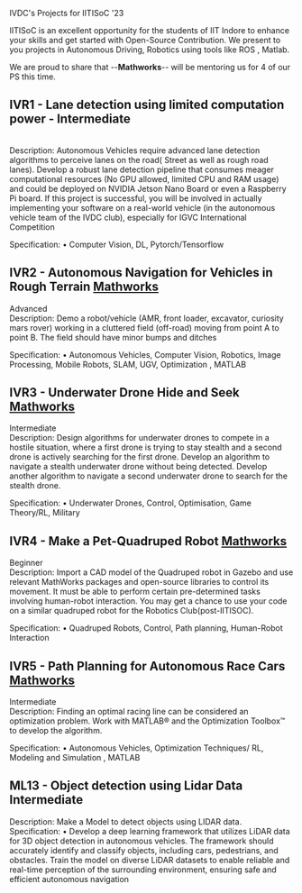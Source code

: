 
IVDC's Projects for IITISoC '23

 IITISoC is an excellent opportunity for the students of IIT Indore to enhance your skills and get started with Open-Source Contribution.
 We present to you projects in Autonomous Driving, Robotics using tools like ROS , Matlab.
 
 We are proud to share that  --**Mathworks**-- will be mentoring us for 4 of our PS this time.
 
## **IVR1 - Lane detection using limited computation power - Intermediate**
<br>
Description: Autonomous Vehicles require advanced lane detection algorithms to
perceive lanes on the road( Street as well as rough road lanes). Develop a robust
lane detection pipeline that consumes meager computational resources (No GPU
allowed, limited CPU and RAM usage) and could be deployed on NVIDIA Jetson
Nano Board or even a Raspberry Pi board. If this project is successful, you will
be involved in actually implementing your software on a real-world vehicle (in the
autonomous vehicle team of the IVDC club), especially for IGVC International
Competition

Specification:
• Computer Vision, DL, Pytorch/Tensorflow

## **IVR2 - Autonomous Navigation for Vehicles in Rough Terrain** [Mathworks](https://github.com/mathworks/MathWorks-Excellence-in-Innovation/tree/main/projects/Autonomous%20Navigation%20for%20Vehicles%20in%20Rough%20Terrain)

Advanced <br>
Description: Demo a robot/vehicle (AMR, front loader, excavator, curiosity mars
rover) working in a cluttered field (off-road) moving from point A to point B. The
field should have minor bumps and ditches

Specification:
• Autonomous Vehicles, Computer Vision, Robotics, Image Processing, Mobile
Robots, SLAM, UGV, Optimization , MATLAB

## **IVR3 - Underwater Drone Hide and Seek** [Mathworks](https://github.com/mathworks/MathWorks-Excellence-in-Innovation/tree/main/projects/Underwater%20Drone%20Hide%20and%20Seek)

Intermediate<br>
Description: Design algorithms for underwater drones to compete in a hostile
situation, where a first drone is trying to stay stealth and a second drone is actively
searching for the first drone. Develop an algorithm to navigate a stealth underwater
drone without being detected. Develop another algorithm to navigate a second
underwater drone to search for the stealth drone.

Specification:
• Underwater Drones, Control, Optimisation, Game Theory/RL, Military

## **IVR4 - Make a Pet-Quadruped Robot**  [Mathworks](https://github.com/chvmp/champ)

Beginner<br>
Description: Import a CAD model of the Quadruped robot in Gazebo and use
relevant MathWorks packages and open-source libraries to control its movement.
It must be able to perform certain pre-determined tasks involving human-robot
interaction. You may get a chance to use your code on a similar quadruped robot
for the Robotics Club(post-IITISOC).

Specification:
• Quadruped Robots, Control, Path planning, Human-Robot Interaction

## **IVR5 - Path Planning for Autonomous Race Cars**  [Mathworks](https://github.com/mathworks/MathWorks-Excellence-in-Innovation/tree/main/projects/Path%20Planning%20for%20Autonomous%20Race%20Cars)

Intermediate<br>
Description: Finding an optimal racing line can be considered an optimization
problem. Work with MATLAB® and the Optimization Toolbox™ to develop the
algorithm.

Specification:
• Autonomous Vehicles, Optimization Techniques/ RL, Modeling and Simulation
, MATLAB


## **ML13 - Object detection using Lidar Data Intermediate** <br>
Description: Make a Model to detect objects using LIDAR data.
<br>
Specification:
• Develop a deep learning framework that utilizes LiDAR data for 3D object
detection in autonomous vehicles. The framework should accurately identify
and classify objects, including cars, pedestrians, and obstacles. Train the model
on diverse LiDAR datasets to enable reliable and real-time perception of the
surrounding environment, ensuring safe and efficient autonomous navigation
